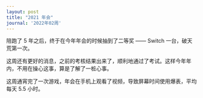 ```yaml
---
layout: post
title: "2021 年会"
journal: '2022年02周'
---
```


陪跑了 5 年之后，终于在今年年会的时候抽到了二等奖 —— Switch 一台，破天荒第一次。

这周还有更好的消息，之前的考核结果出来了，顺利地通过了考试。这样今年年内，不用在操心这事，算是了解了一桩心事。

这周通宵完了一次游戏，年会在手机上观看了视频，导致屏幕时间使用爆表，平均每天 5.5 小时。

